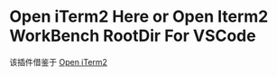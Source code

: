# Open iTerm2 Here or Open Iterm2 WorkBench RootDir For VSCode

该插件借鉴于 [Open iTerm2](https://github.com/mushanshitiancai/vscode-open-iterm2.git)
